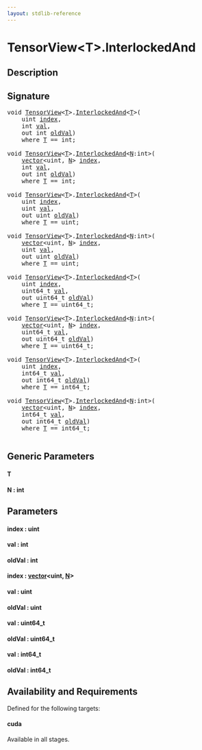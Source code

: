 ```yaml
---
layout: stdlib-reference
---
```


# TensorView\<T\>\.InterlockedAnd

## Description





## Signature 

<pre>
<span class="code_keyword">void</span> <a href="index.html" class="code_type">TensorView</a>&lt;<a href="interlockedand-0b.html#typeparam-T" class="code_type">T</a>&gt;.<a href="interlockedand-0b.html">InterlockedAnd</a>&lt;<a href="interlockedand-0b.html#typeparam-T" class="code_type">T</a>&gt;(
    <span class="code_keyword">uint</span> <a href="interlockedand-0b.html#decl-index" class="code_param">index</a>,
    <span class="code_keyword">int</span> <a href="interlockedand-0b.html#decl-val" class="code_param">val</a>,
    <span class="code_keyword">out</span> <span class="code_keyword">int</span> <a href="interlockedand-0b.html#decl-oldVal" class="code_param">oldVal</a>)
    <span class='code_keyword'>where</span> <a href="interlockedand-0b.html#typeparam-T" class="code_type">T</a> == <span class="code_keyword">int</span>;

<span class="code_keyword">void</span> <a href="index.html" class="code_type">TensorView</a>&lt;<a href="interlockedand-0b.html#typeparam-T" class="code_type">T</a>&gt;.<a href="interlockedand-0b.html">InterlockedAnd</a>&lt;<a href="interlockedand-0b.html#decl-N" class="code_var">N</a>:<span class="code_keyword">int</span>&gt;(
    <a href="../vector/index.html" class="code_type">vector</a>&lt;<span class="code_keyword">uint</span>, <a href="interlockedand-0b.html#decl-N" class="code_var">N</a>&gt; <a href="interlockedand-0b.html#decl-index" class="code_param">index</a>,
    <span class="code_keyword">int</span> <a href="interlockedand-0b.html#decl-val" class="code_param">val</a>,
    <span class="code_keyword">out</span> <span class="code_keyword">int</span> <a href="interlockedand-0b.html#decl-oldVal" class="code_param">oldVal</a>)
    <span class='code_keyword'>where</span> <a href="interlockedand-0b.html#typeparam-T" class="code_type">T</a> == <span class="code_keyword">int</span>;

<span class="code_keyword">void</span> <a href="index.html" class="code_type">TensorView</a>&lt;<a href="interlockedand-0b.html#typeparam-T" class="code_type">T</a>&gt;.<a href="interlockedand-0b.html">InterlockedAnd</a>&lt;<a href="interlockedand-0b.html#typeparam-T" class="code_type">T</a>&gt;(
    <span class="code_keyword">uint</span> <a href="interlockedand-0b.html#decl-index" class="code_param">index</a>,
    <span class="code_keyword">uint</span> <a href="interlockedand-0b.html#decl-val" class="code_param">val</a>,
    <span class="code_keyword">out</span> <span class="code_keyword">uint</span> <a href="interlockedand-0b.html#decl-oldVal" class="code_param">oldVal</a>)
    <span class='code_keyword'>where</span> <a href="interlockedand-0b.html#typeparam-T" class="code_type">T</a> == <span class="code_keyword">uint</span>;

<span class="code_keyword">void</span> <a href="index.html" class="code_type">TensorView</a>&lt;<a href="interlockedand-0b.html#typeparam-T" class="code_type">T</a>&gt;.<a href="interlockedand-0b.html">InterlockedAnd</a>&lt;<a href="interlockedand-0b.html#decl-N" class="code_var">N</a>:<span class="code_keyword">int</span>&gt;(
    <a href="../vector/index.html" class="code_type">vector</a>&lt;<span class="code_keyword">uint</span>, <a href="interlockedand-0b.html#decl-N" class="code_var">N</a>&gt; <a href="interlockedand-0b.html#decl-index" class="code_param">index</a>,
    <span class="code_keyword">uint</span> <a href="interlockedand-0b.html#decl-val" class="code_param">val</a>,
    <span class="code_keyword">out</span> <span class="code_keyword">uint</span> <a href="interlockedand-0b.html#decl-oldVal" class="code_param">oldVal</a>)
    <span class='code_keyword'>where</span> <a href="interlockedand-0b.html#typeparam-T" class="code_type">T</a> == <span class="code_keyword">uint</span>;

<span class="code_keyword">void</span> <a href="index.html" class="code_type">TensorView</a>&lt;<a href="interlockedand-0b.html#typeparam-T" class="code_type">T</a>&gt;.<a href="interlockedand-0b.html">InterlockedAnd</a>&lt;<a href="interlockedand-0b.html#typeparam-T" class="code_type">T</a>&gt;(
    <span class="code_keyword">uint</span> <a href="interlockedand-0b.html#decl-index" class="code_param">index</a>,
    uint64_t <a href="interlockedand-0b.html#decl-val" class="code_param">val</a>,
    <span class="code_keyword">out</span> uint64_t <a href="interlockedand-0b.html#decl-oldVal" class="code_param">oldVal</a>)
    <span class='code_keyword'>where</span> <a href="interlockedand-0b.html#typeparam-T" class="code_type">T</a> == uint64_t;

<span class="code_keyword">void</span> <a href="index.html" class="code_type">TensorView</a>&lt;<a href="interlockedand-0b.html#typeparam-T" class="code_type">T</a>&gt;.<a href="interlockedand-0b.html">InterlockedAnd</a>&lt;<a href="interlockedand-0b.html#decl-N" class="code_var">N</a>:<span class="code_keyword">int</span>&gt;(
    <a href="../vector/index.html" class="code_type">vector</a>&lt;<span class="code_keyword">uint</span>, <a href="interlockedand-0b.html#decl-N" class="code_var">N</a>&gt; <a href="interlockedand-0b.html#decl-index" class="code_param">index</a>,
    uint64_t <a href="interlockedand-0b.html#decl-val" class="code_param">val</a>,
    <span class="code_keyword">out</span> uint64_t <a href="interlockedand-0b.html#decl-oldVal" class="code_param">oldVal</a>)
    <span class='code_keyword'>where</span> <a href="interlockedand-0b.html#typeparam-T" class="code_type">T</a> == uint64_t;

<span class="code_keyword">void</span> <a href="index.html" class="code_type">TensorView</a>&lt;<a href="interlockedand-0b.html#typeparam-T" class="code_type">T</a>&gt;.<a href="interlockedand-0b.html">InterlockedAnd</a>&lt;<a href="interlockedand-0b.html#typeparam-T" class="code_type">T</a>&gt;(
    <span class="code_keyword">uint</span> <a href="interlockedand-0b.html#decl-index" class="code_param">index</a>,
    int64_t <a href="interlockedand-0b.html#decl-val" class="code_param">val</a>,
    <span class="code_keyword">out</span> int64_t <a href="interlockedand-0b.html#decl-oldVal" class="code_param">oldVal</a>)
    <span class='code_keyword'>where</span> <a href="interlockedand-0b.html#typeparam-T" class="code_type">T</a> == int64_t;

<span class="code_keyword">void</span> <a href="index.html" class="code_type">TensorView</a>&lt;<a href="interlockedand-0b.html#typeparam-T" class="code_type">T</a>&gt;.<a href="interlockedand-0b.html">InterlockedAnd</a>&lt;<a href="interlockedand-0b.html#decl-N" class="code_var">N</a>:<span class="code_keyword">int</span>&gt;(
    <a href="../vector/index.html" class="code_type">vector</a>&lt;<span class="code_keyword">uint</span>, <a href="interlockedand-0b.html#decl-N" class="code_var">N</a>&gt; <a href="interlockedand-0b.html#decl-index" class="code_param">index</a>,
    int64_t <a href="interlockedand-0b.html#decl-val" class="code_param">val</a>,
    <span class="code_keyword">out</span> int64_t <a href="interlockedand-0b.html#decl-oldVal" class="code_param">oldVal</a>)
    <span class='code_keyword'>where</span> <a href="interlockedand-0b.html#typeparam-T" class="code_type">T</a> == int64_t;

</pre>

## Generic Parameters

####  <a id="typeparam-T"></a>T
####  <a id="decl-N"></a>N  : int

## Parameters

####  <a id="decl-index"></a>index  : uint
####  <a id="decl-val"></a>val  : int
####  <a id="decl-oldVal"></a>oldVal  : int
####  <a id="decl-index"></a>index  : [vector](../vector/index)\<uint, [N](../vector/index#decl-N)\>
####  <a id="decl-val"></a>val  : uint
####  <a id="decl-oldVal"></a>oldVal  : uint
####  <a id="decl-val"></a>val  : uint64\_t
####  <a id="decl-oldVal"></a>oldVal  : uint64\_t
####  <a id="decl-val"></a>val  : int64\_t
####  <a id="decl-oldVal"></a>oldVal  : int64\_t

## Availability and Requirements

Defined for the following targets:

#### cuda
Available in all stages.



